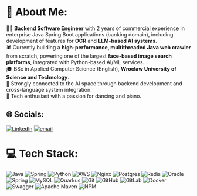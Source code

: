 # 💫 About Me:
👨‍💻 **Backend Software Engineer** with 2 years of commercial experience in enterprise Java Spring Boot applications (banking domain), including development of features for **OCR** and **LLM-based AI systems**.<br>🕷️ Currently building a **high-performance, multithreaded Java web crawler** from scratch, powering one of the largest **face-based image search platforms**, integrated with Python-based AI/ML services.<br>🎓 BSc in Applied Computer Science (English), **Wrocław University of Science and Technology**.<br>🧠 Strongly connected to the AI space through backend development and cross-language system integration.<br>🎹 Tech enthusiast with a passion for dancing and piano.



## 🌐 Socials:
[![LinkedIn](https://img.shields.io/badge/LinkedIn-%230077B5.svg?logo=linkedin&logoColor=white)](https://linkedin.com/in/https://www.linkedin.com/in/filipszydlak/) [![email](https://img.shields.io/badge/Email-D14836?logo=gmail&logoColor=white)](mailto:szydlakf@gmail.com) 

# 💻 Tech Stack:
![Java](https://img.shields.io/badge/java-%23ED8B00.svg?style=for-the-badge&logo=openjdk&logoColor=white) ![Spring](https://img.shields.io/badge/spring-%236DB33F.svg?style=for-the-badge&logo=spring&logoColor=white) ![Python](https://img.shields.io/badge/python-3670A0?style=for-the-badge&logo=python&logoColor=ffdd54) ![AWS](https://img.shields.io/badge/AWS-%23FF9900.svg?style=for-the-badge&logo=amazon-aws&logoColor=white) ![Nginx](https://img.shields.io/badge/nginx-%23009639.svg?style=for-the-badge&logo=nginx&logoColor=white) ![Postgres](https://img.shields.io/badge/postgres-%23316192.svg?style=for-the-badge&logo=postgresql&logoColor=white) ![Redis](https://img.shields.io/badge/redis-%23DD0031.svg?style=for-the-badge&logo=redis&logoColor=white) ![Oracle](https://img.shields.io/badge/Oracle-F80000?style=for-the-badge&logo=oracle&logoColor=white) ![Spring](https://img.shields.io/badge/spring-%236DB33F.svg?style=for-the-badge&logo=spring&logoColor=white) ![MySQL](https://img.shields.io/badge/mysql-4479A1.svg?style=for-the-badge&logo=mysql&logoColor=white) ![Quarkus](https://img.shields.io/badge/quarkus-%234794EB.svg?style=for-the-badge&logo=quarkus&logoColor=white) ![Git](https://img.shields.io/badge/git-%23F05033.svg?style=for-the-badge&logo=git&logoColor=white) ![GitHub](https://img.shields.io/badge/github-%23121011.svg?style=for-the-badge&logo=github&logoColor=white) ![GitLab](https://img.shields.io/badge/gitlab-%23181717.svg?style=for-the-badge&logo=gitlab&logoColor=white) ![Docker](https://img.shields.io/badge/docker-%230db7ed.svg?style=for-the-badge&logo=docker&logoColor=white) ![Swagger](https://img.shields.io/badge/-Swagger-%23Clojure?style=for-the-badge&logo=swagger&logoColor=white) ![Apache Maven](https://img.shields.io/badge/Apache%20Maven-C71A36?style=for-the-badge&logo=Apache%20Maven&logoColor=white)  ![NPM](https://img.shields.io/badge/NPM-%23CB3837.svg?style=for-the-badge&logo=npm&logoColor=white)

<!-- # 📊 GitHub Stats:
![](https://github-readme-stats.vercel.app/api?username=filipszydlak&theme=dark&hide_border=false&include_all_commits=false&count_private=false)<br/>
![](https://nirzak-streak-stats.vercel.app/?user=filipszydlak&theme=dark&hide_border=false)<br/>
![](https://github-readme-stats.vercel.app/api/top-langs/?username=filipszydlak&theme=dark&hide_border=false&include_all_commits=false&count_private=false&layout=compact)

### 🔝 Top Contributed Repo
![](https://github-contributor-stats.vercel.app/api?username=filipszydlak&limit=5&theme=dark&combine_all_yearly_contributions=true)

---
[![](https://visitcount.itsvg.in/api?id=filipszydlak&icon=0&color=0)](https://visitcount.itsvg.in) -->

<!-- Proudly created with GPRM ( https://gprm.itsvg.in ) -->
